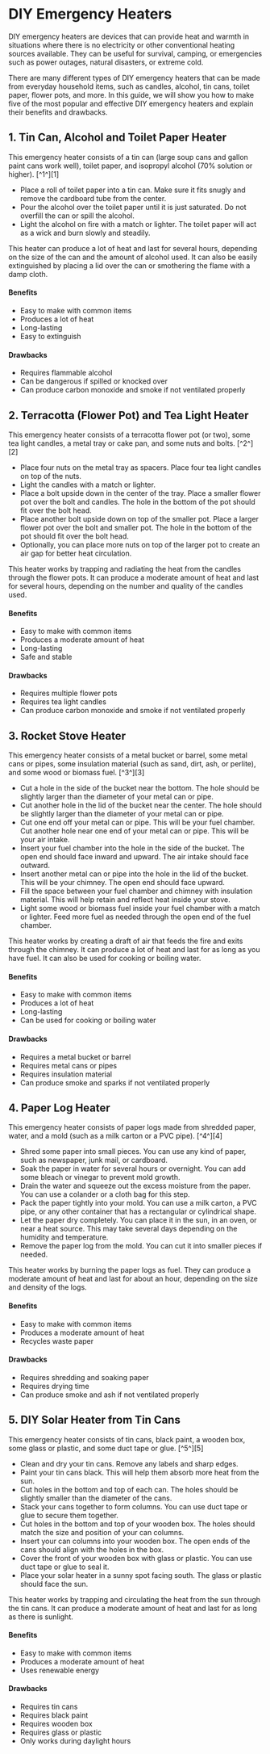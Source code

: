 # DIY Emergency Heaters

DIY emergency heaters are devices that can provide heat and warmth in situations where there is no electricity or other conventional heating sources available. They can be useful for survival, camping, or emergencies such as power outages, natural disasters, or extreme cold. 

There are many different types of DIY emergency heaters that can be made from everyday household items, such as candles, alcohol, tin cans, toilet paper, flower pots, and more. In this guide, we will show you how to make five of the most popular and effective DIY emergency heaters and explain their benefits and drawbacks.

## 1. Tin Can, Alcohol and Toilet Paper Heater

This emergency heater consists of a tin can (large soup cans and gallon paint cans work well), toilet paper, and isopropyl alcohol (70% solution or higher). [^1^][1]

- Place a roll of toilet paper into a tin can. Make sure it fits snugly and remove the cardboard tube from the center.
- Pour the alcohol over the toilet paper until it is just saturated. Do not overfill the can or spill the alcohol.
- Light the alcohol on fire with a match or lighter. The toilet paper will act as a wick and burn slowly and steadily.

This heater can produce a lot of heat and last for several hours, depending on the size of the can and the amount of alcohol used. It can also be easily extinguished by placing a lid over the can or smothering the flame with a damp cloth.

#### Benefits

- Easy to make with common items
- Produces a lot of heat
- Long-lasting
- Easy to extinguish

#### Drawbacks

- Requires flammable alcohol
- Can be dangerous if spilled or knocked over
- Can produce carbon monoxide and smoke if not ventilated properly

## 2. Terracotta (Flower Pot) and Tea Light Heater

This emergency heater consists of a terracotta flower pot (or two), some tea light candles, a metal tray or cake pan, and some nuts and bolts. [^2^][2]

- Place four nuts on the metal tray as spacers. Place four tea light candles on top of the nuts.
- Light the candles with a match or lighter.
- Place a bolt upside down in the center of the tray. Place a smaller flower pot over the bolt and candles. The hole in the bottom of the pot should fit over the bolt head.
- Place another bolt upside down on top of the smaller pot. Place a larger flower pot over the bolt and smaller pot. The hole in the bottom of the pot should fit over the bolt head.
- Optionally, you can place more nuts on top of the larger pot to create an air gap for better heat circulation.

This heater works by trapping and radiating the heat from the candles through the flower pots. It can produce a moderate amount of heat and last for several hours, depending on the number and quality of the candles used.

#### Benefits

- Easy to make with common items
- Produces a moderate amount of heat
- Long-lasting
- Safe and stable

#### Drawbacks

- Requires multiple flower pots
- Requires tea light candles
- Can produce carbon monoxide and smoke if not ventilated properly

## 3. Rocket Stove Heater

This emergency heater consists of a metal bucket or barrel, some metal cans or pipes, some insulation material (such as sand, dirt, ash, or perlite), and some wood or biomass fuel. [^3^][3]

- Cut a hole in the side of the bucket near the bottom. The hole should be slightly larger than the diameter of your metal can or pipe.
- Cut another hole in the lid of the bucket near the center. The hole should be slightly larger than the diameter of your metal can or pipe.
- Cut one end off your metal can or pipe. This will be your fuel chamber. Cut another hole near one end of your metal can or pipe. This will be your air intake.
- Insert your fuel chamber into the hole in the side of the bucket. The open end should face inward and upward. The air intake should face outward.
- Insert another metal can or pipe into the hole in the lid of the bucket. This will be your chimney. The open end should face upward.
- Fill the space between your fuel chamber and chimney with insulation material. This will help retain and reflect heat inside your stove.
- Light some wood or biomass fuel inside your fuel chamber with a match or lighter. Feed more fuel as needed through the open end of the fuel chamber.

This heater works by creating a draft of air that feeds the fire and exits through the chimney. It can produce a lot of heat and last for as long as you have fuel. It can also be used for cooking or boiling water.

#### Benefits

- Easy to make with common items
- Produces a lot of heat
- Long-lasting
- Can be used for cooking or boiling water

#### Drawbacks

- Requires a metal bucket or barrel
- Requires metal cans or pipes
- Requires insulation material
- Can produce smoke and sparks if not ventilated properly

## 4. Paper Log Heater

This emergency heater consists of paper logs made from shredded paper, water, and a mold (such as a milk carton or a PVC pipe). [^4^][4]

- Shred some paper into small pieces. You can use any kind of paper, such as newspaper, junk mail, or cardboard.
- Soak the paper in water for several hours or overnight. You can add some bleach or vinegar to prevent mold growth.
- Drain the water and squeeze out the excess moisture from the paper. You can use a colander or a cloth bag for this step.
- Pack the paper tightly into your mold. You can use a milk carton, a PVC pipe, or any other container that has a rectangular or cylindrical shape.
- Let the paper dry completely. You can place it in the sun, in an oven, or near a heat source. This may take several days depending on the humidity and temperature.
- Remove the paper log from the mold. You can cut it into smaller pieces if needed.

This heater works by burning the paper logs as fuel. They can produce a moderate amount of heat and last for about an hour, depending on the size and density of the logs.

#### Benefits

- Easy to make with common items
- Produces a moderate amount of heat
- Recycles waste paper

#### Drawbacks

- Requires shredding and soaking paper
- Requires drying time
- Can produce smoke and ash if not ventilated properly

## 5. DIY Solar Heater from Tin Cans

This emergency heater consists of tin cans, black paint, a wooden box, some glass or plastic, and some duct tape or glue. [^5^][5]

- Clean and dry your tin cans. Remove any labels and sharp edges.
- Paint your tin cans black. This will help them absorb more heat from the sun.
- Cut holes in the bottom and top of each can. The holes should be slightly smaller than the diameter of the cans.
- Stack your cans together to form columns. You can use duct tape or glue to secure them together.
- Cut holes in the bottom and top of your wooden box. The holes should match the size and position of your can columns.
- Insert your can columns into your wooden box. The open ends of the cans should align with the holes in the box.
- Cover the front of your wooden box with glass or plastic. You can use duct tape or glue to seal it.
- Place your solar heater in a sunny spot facing south. The glass or plastic should face the sun.

This heater works by trapping and circulating the heat from the sun through the tin cans. It can produce a moderate amount of heat and last for as long as there is sunlight.

#### Benefits

- Easy to make with common items
- Produces a moderate amount of heat
- Uses renewable energy

#### Drawbacks

- Requires tin cans
- Requires black paint
- Requires wooden box
- Requires glass or plastic
- Only works during daylight hours
